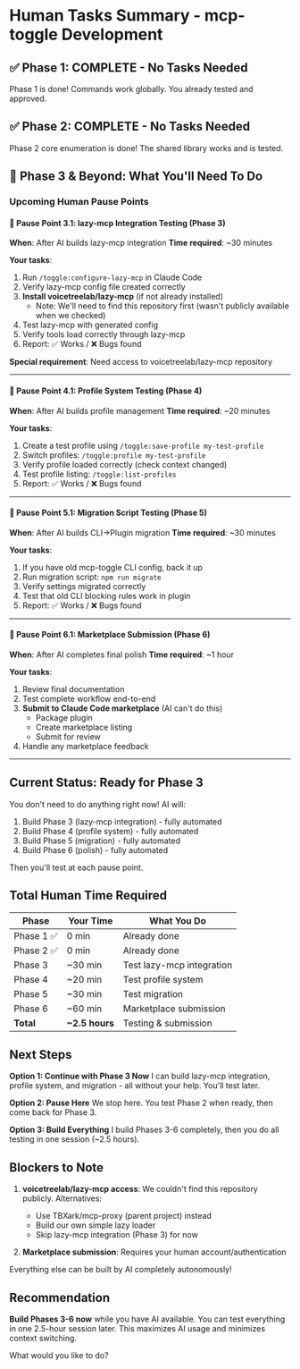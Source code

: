 # Human Tasks Summary - mcp-toggle Development

## ✅ Phase 1: COMPLETE - No Tasks Needed
Phase 1 is done! Commands work globally. You already tested and approved.

## ✅ Phase 2: COMPLETE - No Tasks Needed
Phase 2 core enumeration is done! The shared library works and is tested.

## 🔄 Phase 3 & Beyond: What You'll Need To Do

### Upcoming Human Pause Points

#### 🚦 Pause Point 3.1: lazy-mcp Integration Testing (Phase 3)
**When**: After AI builds lazy-mcp integration
**Time required**: ~30 minutes

**Your tasks**:
1. Run `/toggle:configure-lazy-mcp` in Claude Code
2. Verify lazy-mcp config file created correctly
3. **Install voicetreelab/lazy-mcp** (if not already installed)
   - Note: We'll need to find this repository first (wasn't publicly available when we checked)
4. Test lazy-mcp with generated config
5. Verify tools load correctly through lazy-mcp
6. Report: ✅ Works / ❌ Bugs found

**Special requirement**: Need access to voicetreelab/lazy-mcp repository

---

#### 🚦 Pause Point 4.1: Profile System Testing (Phase 4)
**When**: After AI builds profile management
**Time required**: ~20 minutes

**Your tasks**:
1. Create a test profile using `/toggle:save-profile my-test-profile`
2. Switch profiles: `/toggle:profile my-test-profile`
3. Verify profile loaded correctly (check context changed)
4. Test profile listing: `/toggle:list-profiles`
5. Report: ✅ Works / ❌ Bugs found

---

#### 🚦 Pause Point 5.1: Migration Script Testing (Phase 5)
**When**: After AI builds CLI→Plugin migration
**Time required**: ~30 minutes

**Your tasks**:
1. If you have old mcp-toggle CLI config, back it up
2. Run migration script: `npm run migrate`
3. Verify settings migrated correctly
4. Test that old CLI blocking rules work in plugin
5. Report: ✅ Works / ❌ Bugs found

---

#### 🚦 Pause Point 6.1: Marketplace Submission (Phase 6)
**When**: After AI completes final polish
**Time required**: ~1 hour

**Your tasks**:
1. Review final documentation
2. Test complete workflow end-to-end
3. **Submit to Claude Code marketplace** (AI can't do this)
   - Package plugin
   - Create marketplace listing
   - Submit for review
4. Handle any marketplace feedback

---

## Current Status: Ready for Phase 3

You don't need to do anything right now! AI will:
1. Build Phase 3 (lazy-mcp integration) - fully automated
2. Build Phase 4 (profile system) - fully automated
3. Build Phase 5 (migration) - fully automated
4. Build Phase 6 (polish) - fully automated

Then you'll test at each pause point.

## Total Human Time Required

| Phase | Your Time | What You Do |
|-------|-----------|-------------|
| Phase 1 ✅ | 0 min | Already done |
| Phase 2 ✅ | 0 min | Already done |
| Phase 3 | ~30 min | Test lazy-mcp integration |
| Phase 4 | ~20 min | Test profile system |
| Phase 5 | ~30 min | Test migration |
| Phase 6 | ~60 min | Marketplace submission |
| **Total** | **~2.5 hours** | Testing & submission |

## Next Steps

**Option 1: Continue with Phase 3 Now**
I can build lazy-mcp integration, profile system, and migration - all without your help. You'll test later.

**Option 2: Pause Here**
We stop here. You test Phase 2 when ready, then come back for Phase 3.

**Option 3: Build Everything**
I build Phases 3-6 completely, then you do all testing in one session (~2.5 hours).

## Blockers to Note

1. **voicetreelab/lazy-mcp access**: We couldn't find this repository publicly. Alternatives:
   - Use TBXark/mcp-proxy (parent project) instead
   - Build our own simple lazy loader
   - Skip lazy-mcp integration (Phase 3) for now

2. **Marketplace submission**: Requires your human account/authentication

Everything else can be built by AI completely autonomously!

## Recommendation

**Build Phases 3-6 now** while you have AI available. You can test everything in one 2.5-hour session later. This maximizes AI usage and minimizes context switching.

What would you like to do?
